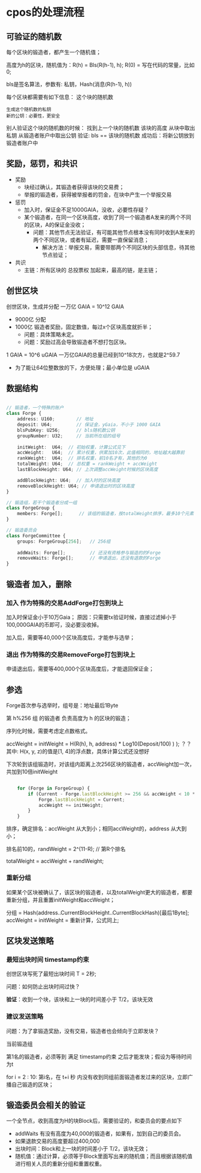 # cpos的处理流程

## 可验证的随机数 

每个区块的锻造者，都产生一个随机值；

高度为h的区块，随机值为：R(h) = Bls(R(h-1), h); R(0) = 写在代码的常量，比如0;

bls是签名算法，参数有: 私钥，Hash(消息(R(h-1), h))

每个区块都需要有如下信息：
    这个块的随机数

    生成这个随机数的私钥
    新的公钥：必要性，更安全

别人验证这个块的随机数的时候：
    找到上一个块的随机数
    该块的高度
    从块中取出私钥
    从锻造者账户中取出公钥
    验证: bls == 该块的随机数
    成功后：将新公钥放到锻造者账户中

## 奖励，惩罚，和共识

* 奖励
   + 块经过确认，其锻造者获得该块的交易费；
   + 举报的锻造者，获得被举报者的罚金，在块中产生一个举报交易
* 惩罚
   + 加入时，保证金不足1000GAIA，没收，必要性存疑？
   + 某个锻造者，在同一个区块高度，收到了同一个锻造者A发来的两个不同的区块，A的保证金没收；
      * 问题：其他节点无法验证，有可能其他节点根本没有同时收到A发来的两个不同区块，或者有延迟，需要一直保留消息；
         * 解决方法：举报交易，需要带那两个不同区块的头部信息，待其他节点验证；
* 共识
   + 主链：所有区块的 总投票权 加起来，最高的链，是主链；

## 创世区块

创世区块，生成并分配 一万亿 GAIA = 10^12 GAIA

* 9000亿 分配
* 1000亿 锻造者奖励，固定数值，每过x个区块高度就折半；
   + 问题：具体策略未定。
   + 问题：奖励过高会导致锻造者不想打包区块。
   
1 GAIA = 10^6 uGAIA 一万亿GAIA的总量已经到10^18次方，也就是2^59.7
   + 为了能让64位整数放的下，方便处理；最小单位是 uGAIA

## 数据结构

``` typescript

// 锻造者，一个特殊的账户
class Forge {
    address: U160;        // 地址
    deposit: U64;         // 保证金，yGaia，不小于 1000 GAIA
    blsPubKey: U256;      // bls随机数公钥
    groupNumber: U32;     // 当前所在组的组号
    
    initWeight:  U64;  // 初始权重，计算公式见下
    accWeight:   U64;  // 累计权重，供累加10次，此值相同的，地址越大越靠前
    rankWeight:  U64;  // 排名权重，前10名才有，其他的为0
    totalWeight: U64;  // 总权重 = rankWeight + accWeight
    lastBlockHeight: U64; // 上次调整accWeight时候的区块高度

    addBlockHeight: U64;  // 加入时的区块高度
    removeBlockHeight: U64; // 申请退出时的区块高度
}

// 锻造组，若干个锻造者分成一组
class ForgeGroup {
    members: Forge[];      // 该组的锻造者，按totalWeight排序，最多10个元素
}

// 锻造委员会
class ForgeCommittee {
    groups: ForgeGroup[256];   // 256组
    
    addWaits: Forge[];         // 还没有资格参与锻造的的Forge
    removeWaits: Forge[];      // 申请退出，还没有退款的Forge
}

```

## 锻造者 加入，删除

### 加入 作为特殊的交易AddForge打包到块上

加入时保证金小于10万Gaia；
    原因：只需要tx验证时候，直接过滤掉小于100,000GAIA的币即可，没必要没收掉。

加入后，需要等40,000个区块高度后，才能参与选举；

### 退出 作为特殊的交易RemoveForge打包到块上

申请退出后，需要等400,000个区块高度后，才能退回保证金；

## 参选

Forge首次参与选举时，组号是：地址最后1Byte

第 h%256 组 的锻造者 负责高度为 h 的区块的锻造；

序列化时候，需要考虑定点数格式。

accWeight = initWeight = H(R(h), h, address) * Log10(Deposit/100) ) );
    ？？其中: H(x, y, z)的值是[1, 4]的浮点数，具体计算公式还没想好

下次轮到该组锻造时，对该组内距离上次256区块的锻造者，accWeight加一次，共加到10倍initWeight

``` js    

    for (Forge in ForgeGroup) {
        if (Current - Forge.lastBlockHeight >= 256 && accWeight < 10 * initWeight) {
            Forge.lastBlockHeight = Current;
            accWeight += initWeight;
        }
    }

```

排序，确定排名：accWeight 从大到小；相同accWeight的，address 从大到小；

排名前10的，randWeight = 2^(11-R); // 第R个排名

totalWeight = accWeight + randWeight;

### 重新分组
    
如果某个区块被确认了，该区块的锻造者，以及totalWeight更大的锻造者，都要重新分组，并且重置initWeight和accWeight；

分组 = Hash(address..CurrentBlockHeight..CurrentBlockHash)[最后1Byte];
    accWeight = initWeight = 重新计算，公式同上;

## 区块发送策略

### 最短出块时间 timestamp约束

创世区块写死了最短出块时间 T = 2秒;

问题：如何防止出块时间过快？

**验证**：收到一个块，该块和上一块的时间差小于 T/2，该块无效

### 建议发送策略

问题：为了拿锻造奖励，没有交易，锻造者也会倾向于立即发块？

当前锻造组

第1名的锻造者，必须等到 满足 timestamp约束 之后才能发块；假设为等待时间为t

for i = 2 : 10: 
    第i名，在 t+i 秒 内没有收到同组前面锻造者发过来的区块，立即广播自己锻造的区块；

## 锻造委员会相关的验证

一个全节点，收到高度为H的块Block后，需要验证的，和委员会的要点如下

* addWaits 有没有高度为40,000的锻造者，如果有，加到自己的委员会。
* 如果退款交易的高度要超过400,000
* 出块时间：Block和上一块的时间差小于 T/2，该块无效；
* 随机值：通过计算，必须等于Block里面写出来的随机值；而且根据该随机值进行相关人员的重新分组和重置权重。
